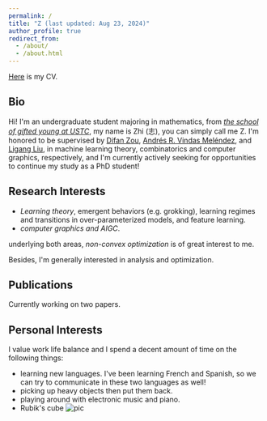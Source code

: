 ```yaml
---
permalink: /
title: "Z (last updated: Aug 23, 2024)"
author_profile: true
redirect_from: 
  - /about/
  - /about.html
---
```


[Here](http://Zhi0467.github.io/files/CV.pdf) is my CV.

Bio
------
Hi! I'm an undergraduate student majoring in mathematics, from [*the school of gifted young at USTC*](http://en.scgy.ustc.edu.cn), my name is Zhi (志), you can simply call me Z. I'm honored to be supervised by [Difan Zou](https://difanzou.github.io), [Andrés R. Vindas Meléndez](https://math.hmc.edu/arvm/), and [Ligang Liu](http://staff.ustc.edu.cn/~lgliu/), in machine learning theory, combinatorics and computer graphics, respectively, and I'm currently actively seeking for opportunities to continue my study as a PhD student!

Research Interests
------
- *Learning theory*, emergent behaviors (e.g. grokking), learning regimes and transitions in over-parameterized models, and feature learning.
- *computer graphics and AIGC*.

underlying both areas, *non-convex optimization* is of great interest to me.

Besides, I'm generally interested in analysis and optimization.

Publications
------
Currently working on two papers.

Personal Interests
------
I value work life balance and I spend a decent amount of time on the following things:
- learning new languages. I've been learning French and Spanish, so we can try to communicate in these two languages as well!
- picking up heavy objects then put them back.
- playing around with electronic music and piano.
- Rubik's cube
![pic](http://Zhi0467.github.io/files/cubing.jpg)
